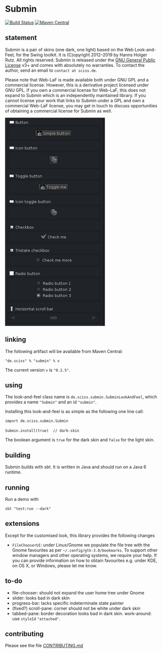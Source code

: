 # Submin

[![Build Status](https://travis-ci.org/Sciss/Submin.svg?branch=master)](https://travis-ci.org/Sciss/Submin)
[![Maven Central](https://maven-badges.herokuapp.com/maven-central/de.sciss/submin/badge.svg)](https://maven-badges.herokuapp.com/maven-central/de.sciss/submin)

## statement

Submin is a pair of skins (one dark, one light) based on the Web Look-and-FeeL for the Swing toolkit.
It is (C)opyright 2012&ndash;2019 by Hanns Holger Rutz. All rights reserved. Submin is released under 
the [GNU General Public License](http://github.com/Sciss/Submin/blob/master/licenses/Submin-License.txt) v3+ 
and comes with  absolutely no warranties. To contact the author, send an email to `contact at sciss.de`.

Please note that Web-LaF is made available both under GNU GPL and a commercial license. However, this
is a derivative project licensed under GNU GPL. If you own a commercial license for Web-LaF, this does
not expand to Submin which is an independently maintained library. If you cannot license your work that
links to Submin under a GPL and own a commercial Web-LaF license, you may get in touch to discuss opportunities
of obtaining a commercial license for Submin as well.

![icons](screenshot.png)

## linking

The following artifact will be available from Maven Central:

    "de.sciss" % "submin" % v

The current version `v` is `"0.2.5"`.

## using

The look-and-feel class name is `de.sciss.submin.SubminLookAndFeel`, which
provides a name `"Submin"` and an id `"submin"`.

Installing this look-and-feel is as simple as the following one line call:

    import de.sciss.submin.Submin
    
    Submin.install(true)  // dark-skin

The boolean argument is `true` for the dark skin and `false` for the light skin.

## building

Submin builds with sbt. It is written in Java and should run on a Java 6 runtime.

## running

Run a demo with

    sbt "test:run --dark"

## extensions

Except for the customised look, this library provides the following changes

- `FileChooserUI`: under Linux/Gnome we populate the file tree with the Gnome
  favourites as per `~/.config/gtk-3.0/bookmarks`. To support other window managers
  and other operating systems, we require your help. If you can provide information
  on how to obtain favourites e.g. under KDE, on OS X, or Windows, please let me know.

## to-do

- file-chooser: should not expand the user home tree under Gnome
- slider: looks bad in dark skin
- progress-bar: lacks specific indeterminate state painter
- (fixed?) scroll-pane: corner should not be white under dark skin
- tabbed-pane: border decoration looks bad in dark skin. work-around: use `styleId` `"attached"`.

## contributing

Please see the file [CONTRIBUTING.md](CONTRIBUTING.md)
